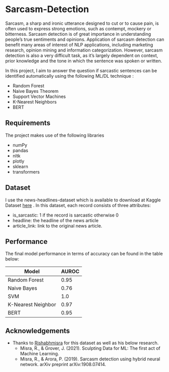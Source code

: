 # Sarcasm-Detection

Sarcasm, a sharp and ironic utterance designed to cut or to cause pain, is often used to express strong emotions, such as contempt, mockery or bitterness. Sarcasm detection is of great importance in understanding people’s true sentiments and opinions. Application of sarcasm detection can benefit many areas of interest of NLP applications, including marketing research, opinion mining and information categorization. However, sarcasm detection is also a very difficult task, as it’s largely dependent on context, prior knowledge and the tone in which the sentence was spoken or written.

In this project, I aim to answer the question if sarcastic sentences can be identified automatically using the following ML/DL technique :
- Random Forest
- Naive Bayes Theorem
- Support Vector Machines
- K-Nearest Neighbors
- BERT
 
## Requirements
The project makes use of the following libraries
- numPy
- pandas
- nltk
- plotly
- sklearn
- transformers

## Dataset
I use the news-headlines-dataset which is available to download at Kaggle Dataset  [here](https://www.kaggle.com/rmisra/news-headlines-dataset-for-sarcasm-detection) . In this dataset, each record consists of three attributes:

- is_sarcastic: 1 if the record is sarcastic otherwise 0
- headline: the headline of the news article
- article_link: link to the original news article. 

## Performance
The final model performance in terms of accuracy can be found in the table below:

| Model              | AUROC |
|--------------------|-------|
| Random Forest      | 0.95  |
| Naive Bayes        | 0.76  |
| SVM                | 1.0   |
| K-Nearest Neighbor | 0.97  |
| BERT               | 0.95  |

## Acknowledgements
- Thanks to [Rishabhmisra](https://github.com/rishabhmisra/News-Headlines-Dataset-For-Sarcasm-Detection) for this dataset as well as his below research.
  + Misra, R., & Grover, J. (2021). Sculpting Data for ML: The first act of Machine Learning.
  + Misra, R., & Arora, P. (2019). Sarcasm detection using hybrid neural network. arXiv preprint arXiv:1908.07414.
